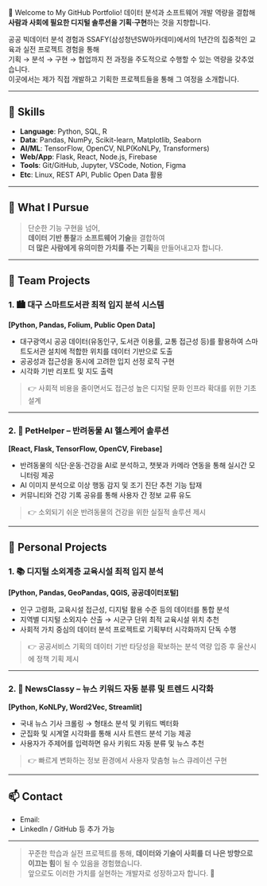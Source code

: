 👋 Welcome to My GitHub Portfolio!
데이터 분석과 소프트웨어 개발 역량을 결합해 **사람과 사회에 필요한 디지털 솔루션을 기획·구현**하는 것을 지향합니다.

공공 빅데이터 분석 경험과 SSAFY(삼성청년SW아카데미)에서의 1년간의 집중적인 교육과 실전 프로젝트 경험을 통해  
기획 → 분석 → 구현 → 협업까지 전 과정을 주도적으로 수행할 수 있는 역량을 갖추었습니다.  
이곳에서는 제가 직접 개발하고 기획한 프로젝트들을 통해 그 여정을 소개합니다.

---

## 🔧 Skills

- **Language**: Python, SQL, R
- **Data**: Pandas, NumPy, Scikit-learn, Matplotlib, Seaborn
- **AI/ML**: TensorFlow, OpenCV, NLP(KoNLPy, Transformers)
- **Web/App**: Flask, React, Node.js, Firebase
- **Tools**: Git/GitHub, Jupyter, VSCode, Notion, Figma
- **Etc**: Linux, REST API, Public Open Data 활용

---

## 🧠 What I Pursue

> 단순한 기능 구현을 넘어,  
> **데이터 기반 통찰**과 **소프트웨어 기술**을 결합하여  
> **더 많은 사람에게 유의미한 가치를 주는 기획**을 만들어내고자 합니다.

---

## 🧩 Team Projects

### 1. 🏙️ 대구 스마트도서관 최적 입지 분석 시스템
**[Python, Pandas, Folium, Public Open Data]**

- 대구광역시 공공 데이터(유동인구, 도서관 이용률, 교통 접근성 등)를 활용하여 스마트도서관 설치에 적합한 위치를 데이터 기반으로 도출
- 공공성과 접근성을 동시에 고려한 입지 선정 로직 구현
- 시각화 기반 리포트 및 지도 출력

> 👉 사회적 비용을 줄이면서도 접근성 높은 디지털 문화 인프라 확대를 위한 기초 설계

---

### 2. 🐶 PetHelper – 반려동물 AI 헬스케어 솔루션  
**[React, Flask, TensorFlow, OpenCV, Firebase]**

- 반려동물의 식단·운동·건강을 AI로 분석하고, 챗봇과 카메라 연동을 통해 실시간 모니터링 제공
- AI 이미지 분석으로 이상 행동 감지 및 조기 진단 추천 기능 탑재
- 커뮤니티와 건강 기록 공유를 통해 사용자 간 정보 교류 유도

> 👉 소외되기 쉬운 반려동물의 건강을 위한 실질적 솔루션 제시

---

## 👤 Personal Projects

### 1. 📚 디지털 소외계층 교육시설 최적 입지 분석  
**[Python, Pandas, GeoPandas, QGIS, 공공데이터포털]**

- 인구 고령화, 교육시설 접근성, 디지털 활용 수준 등의 데이터를 통합 분석
- 지역별 디지털 소외지수 산출 → 시군구 단위 최적 교육시설 위치 추천
- 사회적 가치 중심의 데이터 분석 프로젝트로 기획부터 시각화까지 단독 수행

> 👉 공공서비스 기획의 데이터 기반 타당성을 확보하는 분석 역량 입증 후 울산시에 정책 기획 제시

---

### 2. 📰 NewsClassy – 뉴스 키워드 자동 분류 및 트렌드 시각화  
**[Python, KoNLPy, Word2Vec, Streamlit]**

- 국내 뉴스 기사 크롤링 → 형태소 분석 및 키워드 벡터화
- 군집화 및 시계열 시각화를 통해 시사 트렌드 분석 기능 제공
- 사용자가 주제어를 입력하면 유사 키워드 자동 분류 및 뉴스 추천

> 👉 빠르게 변화하는 정보 환경에서 사용자 맞춤형 뉴스 큐레이션 구현

---

## 📫 Contact

- Email:
- LinkedIn / GitHub 등 추가 가능

---

> 꾸준한 학습과 실전 프로젝트를 통해, **데이터와 기술이 사회를 더 나은 방향으로 이끄는 힘**이 될 수 있음을 경험했습니다.  
> 앞으로도 이러한 가치를 실현하는 개발자로 성장하고자 합니다. 🙌
